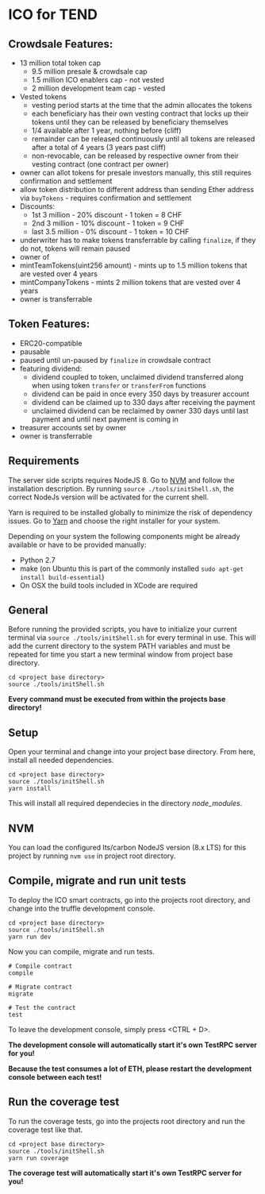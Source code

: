 # ICO for TEND

## Crowdsale Features:
* 13 million total token cap
    * 9.5 million presale & crowdsale cap
    * 1.5 million ICO enablers cap - not vested
    * 2 million development team cap - vested
* Vested tokens
    * vesting period starts at the time that the admin allocates the tokens
    * each beneficiary has their own vesting contract that locks up their tokens until they can be released by beneficiary themselves
    * 1/4 available after 1 year, nothing before (cliff)
    * remainder can be released continuously until all tokens are released after a total of 4 years (3 years past cliff)
    * non-revocable, can be released by respective owner from their vesting contract (one contract per owner)
* owner can allot tokens for presale investors manually, this still requires confirmation and settlement
* allow token distribution to different address than sending Ether address via `buyTokens` - requires confirmation and settlement
* Discounts:
    * 1st 3 million    -  20% discount -  1 token = 8 CHF
    * 2nd 3 million    -  10% discount -  1 token = 9 CHF
    * last 3.5 million -  0% discount  -  1 token = 10 CHF
* underwriter has to make tokens transferrable by calling `finalize`, if they do not, tokens will remain paused
* owner of 
* mintTeamTokens(uint256 amount) - mints up to 1.5 million tokens that are vested over 4 years
* mintCompanyTokens - mints 2 million tokens that are vested over 4 years
* owner is transferrable

## Token Features:
* ERC20-compatible
* pausable
* paused until un-paused by `finalize` in crowdsale contract
* featuring dividend:
    * dividend coupled to token, unclaimed dividend transferred along when using token `transfer` or `transferFrom` functions
    * dividend can be paid in once every 350 days by treasurer account
    * dividend can be claimed up to 330 days after receiving the payment
    * unclaimed dividend can be reclaimed by owner 330 days until last payment and until next payment is coming in
* treasurer accounts set by owner
* owner is transferrable

## Requirements
The server side scripts requires NodeJS 8.
Go to [NVM](https://github.com/creationix/nvm) and follow the installation description.
By running `source ./tools/initShell.sh`, the correct NodeJs version will be activated for the current shell.

Yarn is required to be installed globally to minimize the risk of dependency issues.
Go to [Yarn](https://yarnpkg.com/en/docs/install) and choose the right installer for your system.

Depending on your system the following components might be already available or have to be provided manually:
* Python 2.7
* make (on Ubuntu this is part of the commonly installed `sudo apt-get install build-essential`)
* On OSX the build tools included in XCode are required

## General
Before running the provided scripts, you have to initialize your current terminal via `source ./tools/initShell.sh` for every terminal in use. This will add the current directory to the system PATH variables and must be repeated for time you start a new terminal window from project base directory.
```
cd <project base directory>
source ./tools/initShell.sh
```

__Every command must be executed from within the projects base directory!__

## Setup
Open your terminal and change into your project base directory. From here, install all needed dependencies.
```
cd <project base directory>
source ./tools/initShell.sh
yarn install
```
This will install all required dependecies in the directory _node_modules_.

## NVM
You can load the configured lts/carbon NodeJS version (8.x LTS) for this project by running `nvm use` in project root directory.

## Compile, migrate and run unit tests
To deploy the ICO smart contracts, go into the projects root directory, and change into the truffle development console.
```
cd <project base directory>
source ./tools/initShell.sh
yarn run dev
```

Now you can compile, migrate and run tests.
```
# Compile contract
compile

# Migrate contract
migrate

# Test the contract
test
```
To leave the development console, simply press <CTRL + D>.

__The development console will automatically start it's own TestRPC server for you!__

__Because the test consumes a lot of ETH, please restart the development console between each test!__

## Run the coverage test
To run the coverage tests, go into the projects root directory and run the coverage test like that.
```
cd <project base directory>
source ./tools/initShell.sh
yarn run coverage
```
__The coverage test will automatically start it's own TestRPC server for you!__
